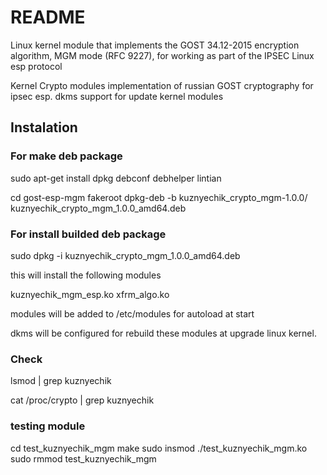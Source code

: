 # README #

Linux kernel module that implements the GOST 34.12-2015 encryption algorithm, 
MGM mode (RFC 9227), for working as part of the IPSEC Linux esp protocol

Kernel Crypto modules implementation of russian GOST cryptography for ipsec esp.
dkms support for update kernel modules 

## Instalation ##



### For make deb package ###

sudo apt-get install dpkg debconf debhelper lintian 

cd gost-esp-mgm
fakeroot dpkg-deb -b kuznyechik_crypto_mgm-1.0.0/ kuznyechik_crypto_mgm_1.0.0_amd64.deb

### For install builded deb package ###
sudo dpkg -i kuznyechik_crypto_mgm_1.0.0_amd64.deb

this will install the following modules 

kuznyechik_mgm_esp.ko
xfrm_algo.ko

modules will be added to /etc/modules for autoload at start 

dkms will be configured for rebuild these modules at upgrade linux kernel. 

### Check 

lsmod | grep kuznyechik

cat /proc/crypto | grep kuznyechik

### testing module
cd test_kuznyechik_mgm
make 
sudo insmod ./test_kuznyechik_mgm.ko
sudo rmmod test_kuznyechik_mgm
